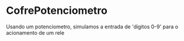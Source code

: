 CofrePotenciometro
==================

Usando um potenciometro, simulamos a entrada de 'digitos 0-9' para o acionamento de um rele

